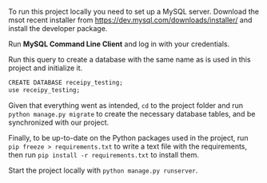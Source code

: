 To run this project locally you need to set up a MySQL server. Download the msot recent installer from https://dev.mysql.com/downloads/installer/ and install the developer package.

Run **MySQL Command Line Client** and log in with your credentials.

Run this query to create a database with the same name as is used in this project and initialize it.
```cmd
CREATE DATABASE receipy_testing;
use receipy_testing;
```
Given that everything went as intended, `cd` to the project folder and run `python manage.py migrate` to create the necessary database tables, and be synchronized with our project.

Finally, to be up-to-date on the Python packages used in the project, run `pip freeze > requirements.txt` to write a text file with the requirements, then run `pip install -r requirements.txt` to install them.

Start the project locally with `python manage.py runserver`.

